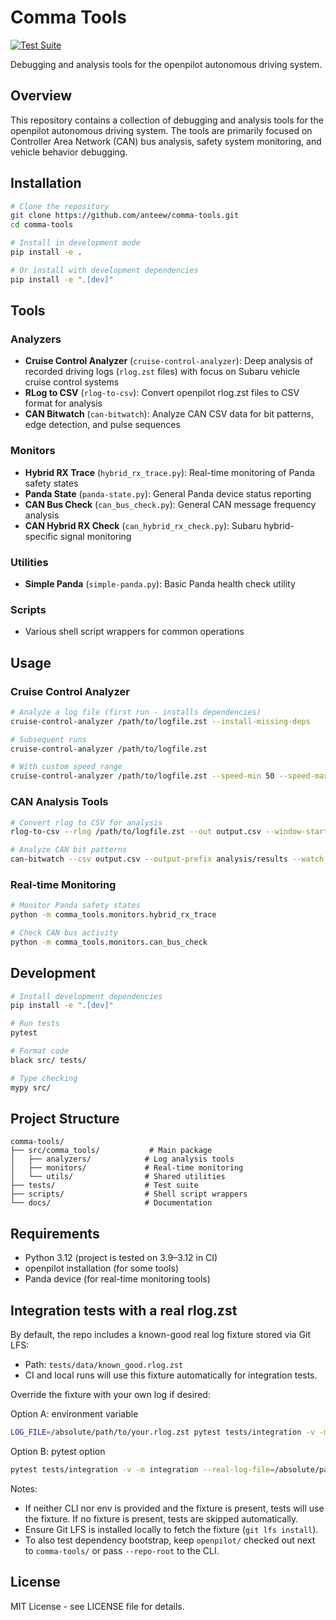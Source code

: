 # Comma Tools
[![Test Suite](https://github.com/anteew/comma-tools/actions/workflows/test.yml/badge.svg)](https://github.com/anteew/comma-tools/actions/workflows/test.yml)

Debugging and analysis tools for the openpilot autonomous driving system.

## Overview

This repository contains a collection of debugging and analysis tools for the openpilot autonomous driving system. The tools are primarily focused on Controller Area Network (CAN) bus analysis, safety system monitoring, and vehicle behavior debugging.

## Installation

```bash
# Clone the repository
git clone https://github.com/anteew/comma-tools.git
cd comma-tools

# Install in development mode
pip install -e .

# Or install with development dependencies
pip install -e ".[dev]"
```

## Tools

### Analyzers
- **Cruise Control Analyzer** (`cruise-control-analyzer`): Deep analysis of recorded driving logs (`rlog.zst` files) with focus on Subaru vehicle cruise control systems
- **RLog to CSV** (`rlog-to-csv`): Convert openpilot rlog.zst files to CSV format for analysis
- **CAN Bitwatch** (`can-bitwatch`): Analyze CAN CSV data for bit patterns, edge detection, and pulse sequences

### Monitors
- **Hybrid RX Trace** (`hybrid_rx_trace.py`): Real-time monitoring of Panda safety states
- **Panda State** (`panda-state.py`): General Panda device status reporting  
- **CAN Bus Check** (`can_bus_check.py`): General CAN message frequency analysis
- **CAN Hybrid RX Check** (`can_hybrid_rx_check.py`): Subaru hybrid-specific signal monitoring

### Utilities
- **Simple Panda** (`simple-panda.py`): Basic Panda health check utility

### Scripts
- Various shell script wrappers for common operations

## Usage

### Cruise Control Analyzer

```bash
# Analyze a log file (first run - installs dependencies)
cruise-control-analyzer /path/to/logfile.zst --install-missing-deps

# Subsequent runs
cruise-control-analyzer /path/to/logfile.zst

# With custom speed range
cruise-control-analyzer /path/to/logfile.zst --speed-min 50 --speed-max 60
```

### CAN Analysis Tools

```bash
# Convert rlog to CSV for analysis
rlog-to-csv --rlog /path/to/logfile.zst --out output.csv --window-start 100.0 --window-dur 30.0

# Analyze CAN bit patterns
can-bitwatch --csv output.csv --output-prefix analysis/results --watch 0x027:B4b5 0x321:B5b1
```

### Real-time Monitoring

```bash
# Monitor Panda safety states
python -m comma_tools.monitors.hybrid_rx_trace

# Check CAN bus activity
python -m comma_tools.monitors.can_bus_check
```

## Development

```bash
# Install development dependencies
pip install -e ".[dev]"

# Run tests
pytest

# Format code
black src/ tests/

# Type checking
mypy src/
```

## Project Structure

```
comma-tools/
├── src/comma_tools/           # Main package
│   ├── analyzers/            # Log analysis tools
│   ├── monitors/             # Real-time monitoring
│   └── utils/                # Shared utilities
├── tests/                    # Test suite
├── scripts/                  # Shell script wrappers
└── docs/                     # Documentation
```

## Requirements

- Python 3.12 (project is tested on 3.9–3.12 in CI)
- openpilot installation (for some tools)
- Panda device (for real-time monitoring tools)
## Integration tests with a real rlog.zst

By default, the repo includes a known-good real log fixture stored via Git LFS:
- Path: `tests/data/known_good.rlog.zst`
- CI and local runs will use this fixture automatically for integration tests.

Override the fixture with your own log if desired:

Option A: environment variable
```bash
LOG_FILE=/absolute/path/to/your.rlog.zst pytest tests/integration -v -m integration
```

Option B: pytest option
```bash
pytest tests/integration -v -m integration --real-log-file=/absolute/path/to/your.rlog.zst
```

Notes:
- If neither CLI nor env is provided and the fixture is present, tests will use the fixture. If no fixture is present, tests are skipped automatically.
- Ensure Git LFS is installed locally to fetch the fixture (`git lfs install`).
- To also test dependency bootstrap, keep `openpilot/` checked out next to `comma-tools/` or pass `--repo-root` to the CLI.

## License

MIT License - see LICENSE file for details.
